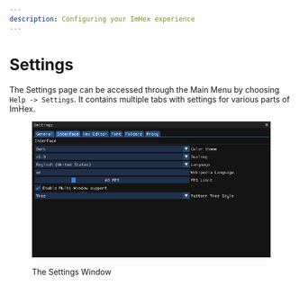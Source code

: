 ```yaml
---
description: Configuring your ImHex experience
---
```


# Settings

The Settings page can be accessed through the Main Menu by choosing `Help -> Settings`. It contains multiple tabs with settings for various parts of ImHex.

<figure><img src="../.gitbook/assets/imhex_a7rK4rYNeM.png" alt=""><figcaption><p>The Settings Window</p></figcaption></figure>
